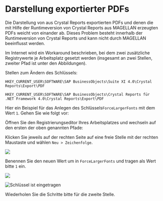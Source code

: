 # Darstellung exportierter PDFs

Die Darstellung von aus Crystal Reports exportierten PDFs und denen die mit Hilfe der Runtimeversion von Crystal Reports aus MAGELLAN erzeugten PDFs weicht von einander ab.
Dieses Problem besteht innerhalb der Runtimeversion von Crystal Reports und kann nicht durch MAGELLAN beeinflusst werden.

Im Internet wird ein Workaround beschrieben, bei dem zwei zusätzliche Registrywerte je Arbeitsplatz gesetzt werden (insgesamt an zwei Stellen, zweiter Pfad ist unter den Abbildungen).

Stellen zum Ändern des Schlüssels:

```HKEY_CURRENT_USER\SOFTWARE\SAP BusinessObjects\Suite XI 4.0\Crystal Reports\Export\PDF```

```HKEY_CURRENT_USER\SOFTWARE\SAP BusinessObjects\Crystal Reports für .NET Framework 4.0\Crystal Reports\Export\PDF```

Hier ein Beispiel für das Anlegen des Schlüssels`ForceLargerFonts` mit dem Wert `1`. Gehen Sie wie folgt vor:

Öffnen Sie den Registrierungseditor Ihres Arbeitsplatzes und wechseln auf den ersten der oben genannten Pfade:

Klicken Sie jeweils auf der rechten Seite auf eine freie Stelle mit der rechten Maustaste und wählen `Neu > Zeichenfolge`.

![](/images/magellan/02.png)

Benennen Sie den neuen Wert um in `ForceLargerFonts` und tragen als Wert bitte `1` ein.

![](/images/magellan/03.png)

![Schlüssel ist eingetragen](/images/magellan/01.png)

Wiederholen Sie die Schritte bitte für die zweite Stelle.